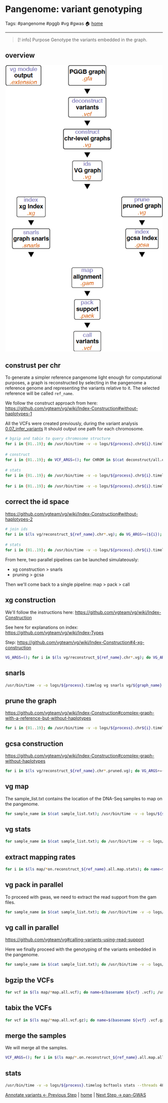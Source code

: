 # Pangenome: variant genotyping
Tags: #pangenome #pggb #vg #gwas
🏠 [home](README.md)
***

> [! info] Purpose
> Genotype the variants embedded in the graph.

## overview
![overview](media/overview.png)

## construst per chr
To generate a simpler reference pangenome light enough for computational purposes, a graph is reconstructed by selecting in the pangenome a reference genome and representing the variants relative to it. The selected reference will be called `ref_name`.

We follow the construct approach from here: https://github.com/vgteam/vg/wiki/Index-Construction#without-haplotypes-1

All the VCFs were created previously, during the variant analysis [0.07_infer_variants](0.07_infer_variants.md)
It should output one path for each chromosome.

```bash
# bgzip and tabix to query chromosome structure
for i in {01..19}; do /usr/bin/time -v -o logs/${process}.chr${i}.timelog bgzip -c deconstruct/all.on.all.wfmash_s10000p85n1.chr${i}.seqwish_k49.smooth.deconstruct_${ref_name}.vcf > deconstruct/all.on.all.wfmash_s10000p85n1.chr${i}.seqwish_k49.smooth.deconstruct_${ref_name}.vcf.bgz; tabix -p vcf deconstruct/all.on.all.wfmash_s10000p85n1.chr${i}.seqwish_k49.smooth.deconstruct_${ref_name}.vcf.bgz 2> logs/${process}.chr${i}.err; done

# construct
for i in {01..19}; do VCF_ARGS=(); for CHROM in $(cat deconstruct/all.on.all.wfmash_s10000p85n1.chr${i}.seqwish_k49.smooth.paths | sort | grep ${ref_name}); do VCF_ARGS+=(-R ${CHROM}); done; /usr/bin/time -v -o logs/${process}.chr${i}.timelog vg construct -C "${VCF_ARGS[@]}" -r fasta/${ref_name}.fasta -v deconstruct/all.on.all.wfmash_s10000p85n1.chr${i}.seqwish_k49.smooth.deconstruct_${ref_name}.vcf.bgz -t 96 -m 32 > vg/reconstruct_${ref_name}.chr${i}.vg 2> logs/${process}.chr${i}.err

# stats
for i in {01..19}; do /usr/bin/time -v -o logs/${process}.chr${i}.timelog vg stats -z -l vg/reconstruct_${ref_name}.chr${i}.vg > vg/reconstruct_${ref_name}.chr${i}.stats 2> logs/${process}.chr${i}.err; done

for i in {01..19}; do /usr/bin/time -v -o logs/${process}.chr${i}.timelog vg paths -E -v vg/reconstruct_${ref_name}.chr${i}.vg > vg/reconstruct_${ref_name}.chr${i}.paths 2> logs/${process}.chr${i}.err; done 
```

## correct the id space

https://github.com/vgteam/vg/wiki/Index-Construction#without-haplotypes-2

```bash
# join ids
for i in $(ls vg/reconstruct_${ref_name}.chr*.vg); do VG_ARGS+=(${i}); done; /usr/bin/time -v -o logs/${process}.timelog vg ids -j "${VG_ARGS[@]}" 2> logs/${process}.err

# stats
for i in {01..19}; do /usr/bin/time -v -o logs/${process}.chr${i}.timelog vg stats -r vg/reconstruct_${ref_name}.chr${i}.vg > vg/reconstruct_${ref_name}.chr${i}.idsrange 2> logs/${process}.chr${i}.err
```

From here, two parallel pipelines can be launched simulateously:
- xg construction > snarls
- pruning > gcsa

Then we'll come back to a single pipeline:
map > pack > call

## xg construction

We'll follow the instructions here: https://github.com/vgteam/vg/wiki/Index-Construction

See here for explanations on index: https://github.com/vgteam/vg/wiki/Index-Types

Step: https://github.com/vgteam/vg/wiki/Index-Construction#4-xg-construction

```bash
VG_ARGS=(); for i in $(ls vg/reconstruct_${ref_name}.chr*.vg); do VG_ARGS+=(${i}); done; /usr/bin/time -v -o logs/${process}.timelog vg index -x vg/${graph_name}.xg --temp-dir tmp --threads 48 --progress "${VG_ARGS[@]}" 2> logs/${process}.err
```

## snarls
```bash
/usr/bin/time -v -o logs/${process}.timelog vg snarls vg/${graph_name}.xg > vg/${graph_name}.snarls --threads 48 2> logs/${process}.err
```

## prune the graph

https://github.com/vgteam/vg/wiki/Index-Construction#complex-graph-with-a-reference-but-without-haplotypes

```bash
for i in {01..19}; do /usr/bin/time -v -o logs/${process}.chr${i}.timelog vg prune -r -p -t 48 vg/reconstruct_${ref_name}.chr${i}.vg > vg/reconstruct_${ref_name}.chr${i}.pruned.vg 2> logs/${process}.chr${i}.err
```

## gcsa construction

https://github.com/vgteam/vg/wiki/Index-Construction#complex-graph-without-haplotypes

```bash
for i in $(ls vg/reconstruct_${ref_name}.chr*.pruned.vg); do VG_ARGS+=(${i}); done; /usr/bin/time -v -o logs/${process}.timelog vg index -g vg/${graph_name}.gcsa --temp-dir tmp --threads 96 --progress "${VG_ARGS[@]}" 2> logs/${process}.err
```

## vg map

The sample_list.txt contains the location of the DNA-Seq samples to map on the pangenome.

```bash
for sample_name in $(cat sample_list.txt); /usr/bin/time -v -o logs/${sample_name}.on.${graph_name}.map.timelog vg map -x vg/${graph_name}.xg -g vg/${graph_name}.gcsa --threads 24 -f fastq/${sample_name}.fil_1P.fastq.gz -f fastq/${sample_name}.fil_2P.fastq.gz > map/${sample_name}.on.${graph_name}.map.gam 2> logs/${sample_name}.on.${graph_name}.map.err; done
```

## vg stats
```bash
for sample_name in $(cat sample_list.txt); do /usr/bin/time -v -o logs/${sample_name}.on.${graph_name}.map.stats.timelog vg stats --threads 48 --alignments map/${sample_name}.on.${graph_name}.map.gam > map/${sample_name}.on.${graph_name}.map.stats 2> logs/${sample_name}.on.${graph_name}.map.stats.err
```

## extract mapping rates
```bash
for i in $(ls map/*on.reconstruct_${ref_name}.all.map.stats); do name=$(basename $i .on.reconstruct_${ref_name}.all.map.stats); aligned=$(grep 'Total aligned' ${i} | sed 's:^.* ::g'); total=$(grep 'Total alignments' ${i} | sed 's:^.* ::g'); perc=$((${aligned}*100/${total})); echo -e "${name}\t${aligned}\t${total}\t${perc}"; done > map/all.on.reconstruct_${ref_name}.all.map.stats.summary.txt
```

## vg pack in parallel

To proceed with gwas, we need to extract the read support from the gam files.

```bash
for sample_name in $(cat sample_list.txt); do /usr/bin/time -v -o logs/${sample_name}.on.${graph_name}.map.pack.timelog vg pack -x vg/${graph_name}.xg -g map/${sample_name}.on.${graph_name}.map.gam -o map/${sample_name}.on.${graph_name}.map.pack --threads 48 2> logs/${sample_name}.on.${graph_name}.map.pack.err
```

## vg call in parallel

https://github.com/vgteam/vg#calling-variants-using-read-support

Here we finally proceed with the genotyping of the variants embedded in the pangenome.

```bash
for sample_name in $(cat sample_list.txt); do /usr/bin/time -v -o logs/${sample_name}.on.${graph_name}.map.call.timelog vg call -k map/${sample_name}.on.${graph_name}.map.pack -r vg/${graph_name}.snarls -s ${sample_name} -a vg/${graph_name}.xg > map/${sample_name}.on.${graph_name}.map.all.vcf --threads 48 2> logs/${sample_name}.on.${graph_name}.map.call.err
```

## bgzip the VCFs
```bash
for vcf in $(ls map/*map.all.vcf); do name=$(basename ${vcf} .vcf); /usr/bin/time -v -o logs/${name}.bgzip.timelog bgzip --threads 48 ${vcf} 2> logs/${name}.bgzip.err
```

## tabix the VCFs
```bash
for vcf in $(ls map/*map.all.vcf.gz); do name=$(basename ${vcf} .vcf.gz); /usr/bin/time -v -o logs/${name}.tabix.timelog tabix -p vcf ${vcf} 2> logs/${name}.tabix.err
```

## merge the samples

We will merge all the samples.

```bash
VCF_ARGS=(); for i in $(ls map/*.on.reconstruct_${ref_name}.all.map.all.vcf.gz | sort); do VCF_ARGS+=(${i}); done; /usr/bin/time -v -o logs/${process}.timelog bcftools merge --merge all --output vcf/all.on.${graph_name}.map.all.vcf --output-type v --threads 96 "${VCF_ARGS[@]}" 2> logs/${process}.err
```

## stats
```bash
/usr/bin/time -v -o logs/${process}.timelog bcftools stats --threads 48 vcf/all.on.${graph_name}.map.all.vcf > vcf/all.on.${graph_name}.map.all.vcf.stats 2> logs/${process}.err
```

[Annotate variants <- Previous Step](0.08_snpEff.md) | [home](README.md) | [Next Step -> pan-GWAS](0.10_pan_GWAS.md)
